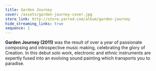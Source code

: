 ```yaml
---
title: Garden Journey
cover: /assets/garden-journey-cover.jpg
store_link: http://store.yarred.com/album/garden-journey
hide_streaming_links: true
sequence: 1
---
```


**Garden Journey (2011)** was the result of over a year of passionate composing and introspective music making, celebrating the glory of Creation. In this debut solo work, electronic and ethnic instruments are expertly fused into an evolving sound painting which transports you to paradise.

